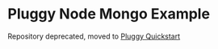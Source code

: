 # Pluggy Node Mongo Example

Repository deprecated, moved to [Pluggy Quickstart](https://github.com/pluggyai/quickstart/tree/master/examples/vercel-node-mongo)
